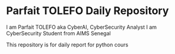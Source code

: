 # Parfait TOLEFO Daily Repository
I am Parfait TOLEFO aka CyberAI, CyberSecurity Analyst
I am CyberSecurity Student from AIMS Senegal

This repository is for daily report for python cours
